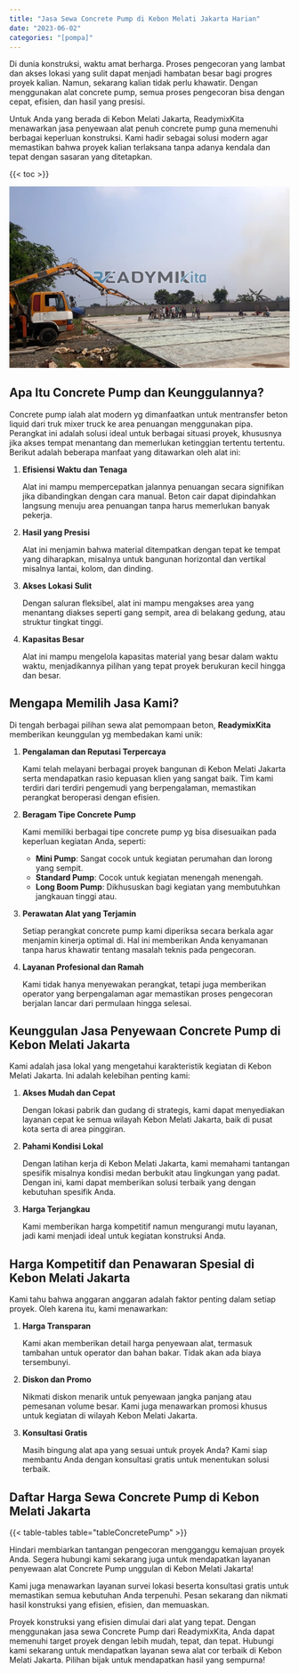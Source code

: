 ```yaml
---
title: "Jasa Sewa Concrete Pump di Kebon Melati Jakarta Harian"
date: "2023-06-02"
categories: "[pompa]"
---
```


Di dunia konstruksi, waktu amat berharga. Proses pengecoran yang lambat dan akses lokasi yang sulit dapat menjadi hambatan besar bagi progres proyek kalian. Namun, sekarang kalian tidak perlu khawatir. Dengan menggunakan alat concrete pump, semua proses pengecoran bisa dengan cepat, efisien, dan hasil yang presisi.

Untuk Anda yang berada di Kebon Melati Jakarta, ReadymixKita menawarkan jasa penyewaan alat penuh concrete pump guna memenuhi berbagai keperluan konstruksi. Kami hadir sebagai solusi modern agar memastikan bahwa proyek kalian terlaksana tanpa adanya kendala dan tepat dengan sasaran yang ditetapkan.

{{< toc >}}

![Jasa Sewa Concrete Pump di Kebon Melati Jakarta Harian](/images/pompa/sewa-pompa-09.jpg)

## Apa Itu Concrete Pump dan Keunggulannya?

Concrete pump ialah alat modern yg dimanfaatkan untuk mentransfer beton liquid dari truk mixer truck ke area penuangan menggunakan pipa. Perangkat ini adalah solusi ideal untuk berbagai situasi proyek, khususnya jika akses tempat menantang dan memerlukan ketinggian tertentu tertentu. Berikut adalah beberapa manfaat yang ditawarkan oleh alat ini:

1. **Efisiensi Waktu dan Tenaga**

   Alat ini mampu mempercepatkan jalannya penuangan secara signifikan jika dibandingkan dengan cara manual. Beton cair dapat dipindahkan langsung menuju area penuangan tanpa harus memerlukan banyak pekerja.

2. **Hasil yang Presisi**

   Alat ini menjamin bahwa material ditempatkan dengan tepat ke tempat yang diharapkan, misalnya untuk bangunan horizontal dan vertikal misalnya lantai, kolom, dan dinding.

3. **Akses Lokasi Sulit**

   Dengan saluran fleksibel, alat ini mampu mengakses area yang menantang diakses seperti gang sempit, area di belakang gedung, atau struktur tingkat tinggi.

4. **Kapasitas Besar**

   Alat ini mampu mengelola kapasitas material yang besar dalam waktu waktu, menjadikannya pilihan yang tepat proyek berukuran kecil hingga dan besar.

## Mengapa Memilih Jasa Kami?

Di tengah berbagai pilihan sewa alat pemompaan beton, **ReadymixKita** memberikan keunggulan yg membedakan kami unik:

1. **Pengalaman dan Reputasi Terpercaya**

   Kami telah melayani berbagai proyek bangunan di Kebon Melati Jakarta serta mendapatkan rasio kepuasan klien yang sangat baik. Tim kami terdiri dari terdiri pengemudi yang berpengalaman, memastikan perangkat beroperasi dengan efisien.

2. **Beragam Tipe Concrete Pump**

   Kami memiliki berbagai tipe concrete pump yg bisa disesuaikan pada keperluan kegiatan Anda, seperti:
   - **Mini Pump**: Sangat cocok untuk kegiatan perumahan dan lorong yang sempit.
   - **Standard Pump**: Cocok untuk kegiatan menengah menengah.
   - **Long Boom Pump**: Dikhususkan bagi kegiatan yang membutuhkan jangkauan tinggi atau.

3. **Perawatan Alat yang Terjamin**

   Setiap perangkat concrete pump kami diperiksa secara berkala agar menjamin kinerja optimal di. Hal ini memberikan Anda kenyamanan tanpa harus khawatir tentang masalah teknis pada pengecoran.

4. **Layanan Profesional dan Ramah**

   Kami tidak hanya menyewakan perangkat, tetapi juga memberikan operator yang berpengalaman agar memastikan proses pengecoran berjalan lancar dari permulaan hingga selesai.

## Keunggulan Jasa Penyewaan Concrete Pump di Kebon Melati Jakarta

Kami adalah jasa lokal yang mengetahui karakteristik kegiatan di Kebon Melati Jakarta. Ini adalah kelebihan penting kami:

1. **Akses Mudah dan Cepat**

   Dengan lokasi pabrik dan gudang di strategis, kami dapat menyediakan layanan cepat ke semua wilayah Kebon Melati Jakarta, baik di pusat kota serta di area pinggiran.

2. **Pahami Kondisi Lokal**

   Dengan latihan kerja di Kebon Melati Jakarta, kami memahami tantangan spesifik misalnya kondisi medan berbukit atau lingkungan yang padat. Dengan ini, kami dapat memberikan solusi terbaik yang dengan kebutuhan spesifik Anda.

3. **Harga Terjangkau**

   Kami memberikan harga kompetitif namun mengurangi mutu layanan, jadi kami menjadi ideal untuk kegiatan konstruksi Anda.

## Harga Kompetitif dan Penawaran Spesial di Kebon Melati Jakarta

Kami tahu bahwa anggaran anggaran adalah faktor penting dalam setiap proyek. Oleh karena itu, kami menawarkan:

1. **Harga Transparan**

   Kami akan memberikan detail harga penyewaan alat, termasuk tambahan untuk operator dan bahan bakar. Tidak akan ada biaya tersembunyi.

2. **Diskon dan Promo**

   Nikmati diskon menarik untuk penyewaan jangka panjang atau pemesanan volume besar. Kami juga menawarkan promosi khusus untuk kegiatan di wilayah Kebon Melati Jakarta.

3. **Konsultasi Gratis**

   Masih bingung alat apa yang sesuai untuk proyek Anda? Kami siap membantu Anda dengan konsultasi gratis untuk menentukan solusi terbaik.

## Daftar Harga Sewa Concrete Pump di Kebon Melati Jakarta

{{< table-tables table="tableConcretePump" >}}

Hindari membiarkan tantangan pengecoran mengganggu kemajuan proyek Anda. Segera hubungi kami sekarang juga untuk mendapatkan layanan penyewaan alat Concrete Pump unggulan di Kebon Melati Jakarta!

Kami juga menawarkan layanan survei lokasi beserta konsultasi gratis untuk memastikan semua kebutuhan Anda terpenuhi. Pesan sekarang dan nikmati hasil konstruksi yang efisien, efisien, dan memuaskan.

Proyek konstruksi yang efisien dimulai dari alat yang tepat. Dengan menggunakan jasa sewa Concrete Pump dari ReadymixKita, Anda dapat memenuhi target proyek dengan lebih mudah, tepat, dan tepat. Hubungi kami sekarang untuk mendapatkan layanan sewa alat cor terbaik di Kebon Melati Jakarta. Pilihan bijak untuk mendapatkan hasil yang sempurna!